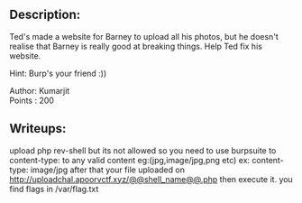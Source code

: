 ## Description:
Ted's made a website for Barney to upload all his photos, but he doesn't realise that Barney is really good at breaking things. Help Ted fix his website.

Hint: Burp's your friend :))

Author: Kumarjit\
Points : 200

## Writeups:
upload php rev-shell but its not allowed so you need to use burpsuite to content-type:  to any valid content eg:(jpg,image/jpg,png etc) ex: content-type: image/jpg 
after that your file uploaded on http://uploadchal.apoorvctf.xyz/@@shell_name@@.php 
then execute it.
you find flags in /var/flag.txt  
